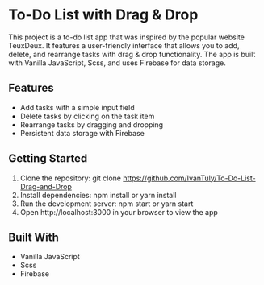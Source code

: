 # To-Do List with Drag & Drop
This project is a to-do list app that was inspired by the popular website TeuxDeux. It features a user-friendly interface that allows you to add, delete, and rearrange tasks with drag & drop functionality. The app is built with Vanilla JavaScript, Scss, and uses Firebase for data storage.

## Features
- Add tasks with a simple input field
- Delete tasks by clicking on the task item
- Rearrange tasks by dragging and dropping
- Persistent data storage with Firebase

## Getting Started
1. Clone the repository: git clone https://github.com/IvanTuly/To-Do-List-Drag-and-Drop
2. Install dependencies: npm install or yarn install
3. Run the development server: npm start or yarn start
4. Open http://localhost:3000 in your browser to view the app

## Built With
- Vanilla JavaScript
- Scss
- Firebase




